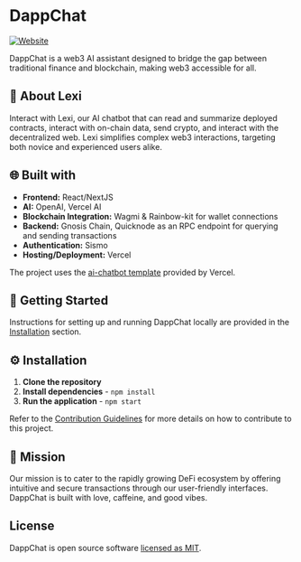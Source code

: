 # DappChat 

[![Website](https://img.shields.io/badge/Website-dappchat.xyz-blue)](https://www.dappchat.xyz/)

DappChat is a web3 AI assistant designed to bridge the gap between traditional finance and blockchain, making web3 accessible for all.

## 🤖 About Lexi

Interact with Lexi, our AI chatbot that can read and summarize deployed contracts, interact with on-chain data, send crypto, and interact with the decentralized web. Lexi simplifies complex web3 interactions, targeting both novice and experienced users alike.

## 🌐 Built with

- **Frontend:** React/NextJS 
- **AI:** OpenAI, Vercel AI 
- **Blockchain Integration:** Wagmi & Rainbow-kit for wallet connections
- **Backend:** Gnosis Chain, Quicknode as an RPC endpoint for querying and sending transactions
- **Authentication:** Sismo
- **Hosting/Deployment:** Vercel

The project uses the [ai-chatbot template](https://github.com/vercel-labs/ai-chatbot) provided by Vercel.

## 🚀 Getting Started

Instructions for setting up and running DappChat locally are provided in the [Installation](#installation) section. 

## ⚙️ Installation

1. **Clone the repository**
2. **Install dependencies** - `npm install`
3. **Run the application** - `npm start`

Refer to the [Contribution Guidelines](CONTRIBUTING.md) for more details on how to contribute to this project.

## 🎯 Mission

Our mission is to cater to the rapidly growing DeFi ecosystem by offering intuitive and secure transactions through our user-friendly interfaces. DappChat is built with love, caffeine, and good vibes.

## License

DappChat is open source software [licensed as MIT](LICENSE).
